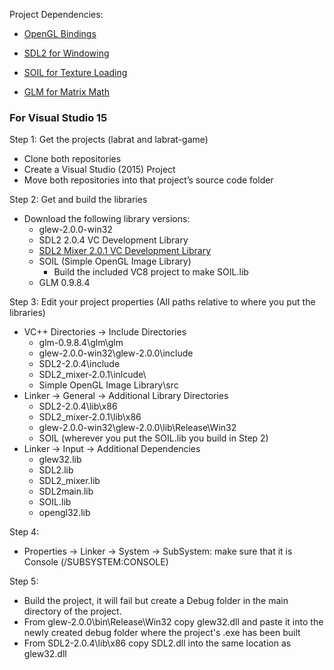 Project Dependencies:
- [OpenGL Bindings](http://glew.sourceforge.net)

- [SDL2 for Windowing](https://www.libsdl.org/download-2.0.php)

- [SOIL for Texture Loading]( )

- [GLM for Matrix Math](http://glm.g-truc.net/0.9.8/index.html)

### For Visual Studio 15

Step 1: Get the projects (labrat and labrat-game)
  - Clone both repositories
  - Create a Visual Studio (2015) Project
  - Move both repositories into that project’s source code folder
  
Step 2: Get and build the libraries
  - Download the following library versions:
    - glew-2.0.0-win32
    - SDL2 2.0.4 VC Development Library
	- [SDL2 Mixer 2.0.1 VC Development Library](https://www.libsdl.org/projects/SDL_mixer/release/SDL2_mixer-devel-2.0.1-VC.zip)
    - SOIL (Simple OpenGL Image Library)
      - Build the included VC8 project to make SOIL.lib
    - GLM 0.9.8.4
  
Step 3: Edit your project properties (All paths relative to where you put the libraries)
  - VC++ Directories -> Include Directories
    - glm-0.9.8.4\glm\glm
    - glew-2.0.0-win32\glew-2.0.0\include
    - SDL2-2.0.4\include
	- SDL2_mixer-2.0.1\inlcude\
    - Simple OpenGL Image Library\src
  - Linker -> General -> Additional Library Directories
    - SDL2-2.0.4\lib\x86
	- SDL2_mixer-2.0.1\lib\x86
    - glew-2.0.0-win32\glew-2.0.0\lib\Release\Win32
    - SOIL (wherever you put the SOIL.lib you build in Step 2)
  - Linker -> Input -> Additional Dependencies
    - glew32.lib
    - SDL2.lib
	- SDL2_mixer.lib
    - SDL2main.lib
    - SOIL.lib
    - opengl32.lib

Step 4:
  - Properties -> Linker -> System -> SubSystem: make sure that it is Console (/SUBSYSTEM:CONSOLE)

Step 5:
  - Build the project, it will fail but create a Debug folder in the main directory of the project.
  - From glew-2.0.0\bin\Release\Win32 copy glew32.dll and paste it into the newly created debug folder where the project's .exe has been built
  - From SDL2-2.0.4\lib\x86 copy SDL2.dll into the same location as glew32.dll
